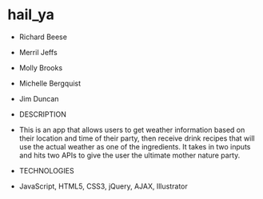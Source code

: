 # hail_ya


* Richard Beese
* Merril Jeffs
* Molly Brooks
* Michelle Bergquist
* Jim Duncan

* DESCRIPTION
* This is an app that allows users to get weather information based on their location and time of their party, then receive drink recipes that will use the actual weather as one of the ingredients.  It takes in two inputs and hits two APIs to give the user the ultimate mother nature party.  
* TECHNOLOGIES
* JavaScript, HTML5, CSS3, jQuery, AJAX, Illustrator
